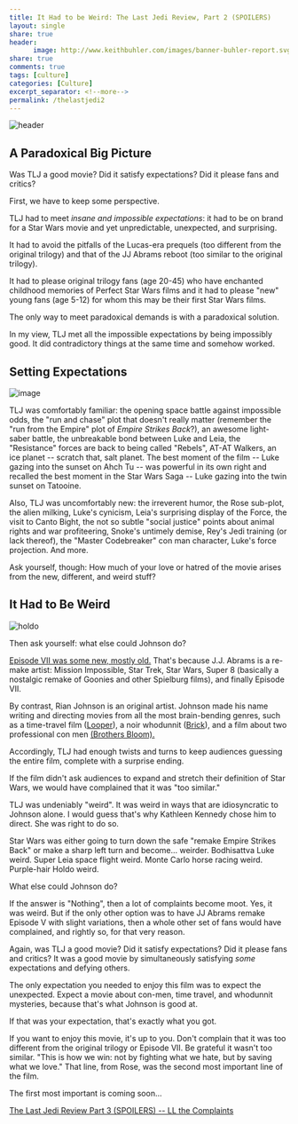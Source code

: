 ```yaml
---
title: It Had to be Weird: The Last Jedi Review, Part 2 (SPOILERS) 
layout: single
share: true
header:
      image: http://www.keithbuhler.com/images/banner-buhler-report.svg
share: true
comments: true
tags: [culture]
categories: [Culture]
excerpt_separator: <!--more-->
permalink: /thelastjedi2
---
```


![header](https://static.rogerebert.com/uploads/review/primary_image/reviews/star-wars-the-last-jedi-2017/hero_Last_Jedi.jpg)


## A Paradoxical Big Picture

Was TLJ a good movie? Did it satisfy expectations? Did it please fans and critics? 

First, we have to keep some perspective. 

TLJ had to meet *insane and impossible expectations*: it had to be on brand for a Star Wars movie and yet unpredictable, unexpected, and surprising. 

It had to avoid the pitfalls of the Lucas-era prequels (too different from the original trilogy) and that of the JJ Abrams reboot (too similar to the original trilogy).

It had to please original trilogy fans (age 20-45) who  have enchanted childhood memories of Perfect Star Wars films and it had to please "new" young fans (age 5-12) for whom this may be their first Star Wars films. 

The only way to meet paradoxical demands is with a paradoxical solution.

In my view, TLJ met all the impossible expectations by being impossibly good. It did contradictory things at the same time and somehow worked.




## Setting Expectations

![image](http://mammothgamers.com/wp-content/uploads/2017/09/star-wars-the-last-jedi-credit-disney-lucasfilm.jpg)


TLJ was comfortably familiar: the opening space battle against impossible odds, the "run and chase" plot that doesn't really matter (remember the "run from the Empire" plot of *Empire Strikes Back*?), an awesome light-saber battle, the unbreakable bond between Luke and Leia, the "Resistance" forces are back to being called "Rebels", AT-AT Walkers, an ice planet -- scratch that, salt planet.  The best moment of the film -- Luke gazing into the sunset on Ahch Tu -- was powerful in its own right and recalled the best moment in the Star Wars Saga -- Luke gazing into the twin sunset on Tatooine. 

Also, TLJ was uncomfortably new: the irreverent humor, the Rose sub-plot, the alien milking, Luke's cynicism, Leia's surprising display of the Force, the visit to Canto Bight, the not so subtle "social justice" points about animal rights and war profiteering, Snoke's untimely demise, Rey's Jedi training (or lack thereof), the "Master Codebreaker" con man character, Luke's force projection. And more. 

Ask yourself, though: How much of your love or hatred of the movie arises from the new, different, and weird stuff? 


<!--more-->

## It Had to Be Weird

![holdo](https://vignette.wikia.nocookie.net/starwars/images/e/e1/Amilyn_Holdo_Ellen.png/revision/latest?cb=20171019165909)


Then ask yourself: what else could Johnson do? 

[Episode VII was some new, mostly old.](http://www.keithbuhler.com/viicopyiv) That's because J.J. Abrams is a re-make artist: Mission Impossible, Star Trek, Star Wars, Super 8 (basically a nostalgic remake of Goonies and other Spielburg films), and finally Episode VII. 

By contrast, Rian Johnson is an original artist. Johnson made his name writing and directing movies from all the most brain-bending genres, such as a time-travel film ([Looper](http://www.imdb.com/title/tt1276104/)), a noir whodunnit ([Brick](http://www.imdb.com/title/tt0393109/)), and a film about two professional con men [(Brothers Bloom).](http://www.imdb.com/title/tt0844286/) 

Accordingly, TLJ had enough twists and turns to keep audiences guessing the entire film, complete with a surprise ending.

If the film didn't ask audiences to expand and stretch their definition of Star Wars, we would have complained that it was "too similar." 

TLJ was undeniably "weird". It was weird in ways that are idiosyncratic to Johnson alone. I would guess that's why Kathleen Kennedy chose him to direct. She was right to do so. 

Star Wars was either going to turn down the safe "remake Empire Strikes Back" or make a sharp left turn and become... weirder. Bodhisattva Luke weird. Super Leia space flight weird. Monte Carlo horse racing weird. Purple-hair Holdo weird. 


What else could Johnson do? 

If the answer is "Nothing", then a lot of complaints become moot. Yes, it was weird. But if the only other option was to have JJ Abrams remake Episode V with slight variations, then a whole other set of fans would have complained, and rightly so, for that very reason. 


Again, was TLJ a good movie? Did it satisfy expectations? Did it please fans and critics? It was a good movie by simultaneously satisfying *some* expectations and defying others. 

The only expectation you needed to enjoy this film was to expect the unexpected. Expect a movie about con-men, time travel, and whodunnit mysteries, because that's what Johnson is good at. 

If that was your expectation, that's exactly what you got. 

If you want to enjoy this movie, it's up to you. Don't complain that it was too different from the original trilogy or Episode VII. Be grateful it wasn't too similar. "This is how we win: not by fighting what we hate, but by saving what we love." That line, from Rose, was the second most important line of the film. 

The first most important is coming soon...

[The Last Jedi Review Part 3 (SPOILERS) -- LL the Complaints]()



